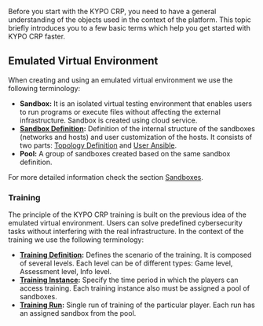Before you start with the KYPO CRP, you need to have a general understanding of the objects used in the context of the platform. This topic briefly introduces you to a few basic terms which help you get started with KYPO CRP faster.

## Emulated Virtual Environment
When creating and using an emulated virtual environment we use the following terminology:

* **Sandbox:** It is an isolated virtual testing environment that enables users to run programs or execute files without affecting the external infrastructure. Sandbox is created using cloud service.
* **[Sandbox Definition](../../operation-guide/sandboxes/sandbox-definition):** Definition of the internal structure of the sandboxes (networks and hosts) and user customization of the hosts. It consists of two parts: [Topology Definition](../../operation-guide/sandboxes/sandbox-topology/topology-definition) and [User Ansible](../../operation-guide/sandboxes/user-ansible).
* **Pool:** A group of sandboxes created based on the same sandbox definition.

For more detailed information check the section [Sandboxes](../../operation-guide/sandboxes/sandboxes-overview/).

### Training
The principle of ​​the KYPO CRP training is built on the previous idea of the emulated virtual environment. Users can solve predefined cybersecurity tasks without interfering with the real infrastructure. In the context of the training we use the following terminology:

* **[Training Definition](../../operation-guide/trainings/trainings-overview#training-definition):** Defines the scenario of the training. It is composed of several levels. Each level can be of different types: Game level, Assessment level, Info level.
* **[Training Instance](../../operation-guide/trainings/trainings-overview#training-instance):** Specify the time period in which the players can access training. Each training instance also must be assigned a pool of sandboxes.
* **[Training Run](../../operation-guide/trainings/trainings-overview#training-run):** Single run of training of the particular player. Each run has an assigned sandbox from the pool.
